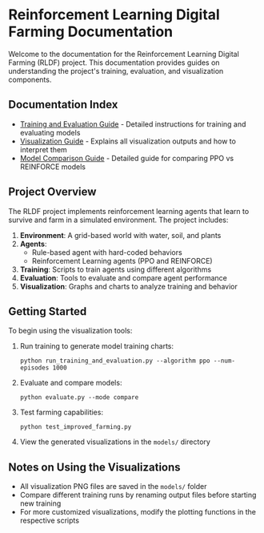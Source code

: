 # Reinforcement Learning Digital Farming Documentation

Welcome to the documentation for the Reinforcement Learning Digital Farming (RLDF) project. This documentation provides guides on understanding the project's training, evaluation, and visualization components.

## Documentation Index

- [Training and Evaluation Guide](training_evaluation_guide.md) - Detailed instructions for training and evaluating models
- [Visualization Guide](visualization_guide.md) - Explains all visualization outputs and how to interpret them
- [Model Comparison Guide](model_comparison_guide.md) - Detailed guide for comparing PPO vs REINFORCE models

## Project Overview

The RLDF project implements reinforcement learning agents that learn to survive and farm in a simulated environment. The project includes:

1. **Environment**: A grid-based world with water, soil, and plants
2. **Agents**: 
   - Rule-based agent with hard-coded behaviors
   - Reinforcement Learning agents (PPO and REINFORCE)
3. **Training**: Scripts to train agents using different algorithms
4. **Evaluation**: Tools to evaluate and compare agent performance
5. **Visualization**: Graphs and charts to analyze training and behavior

## Getting Started

To begin using the visualization tools:

1. Run training to generate model training charts:
   ```
   python run_training_and_evaluation.py --algorithm ppo --num-episodes 1000
   ```

2. Evaluate and compare models:
   ```
   python evaluate.py --mode compare
   ```

3. Test farming capabilities:
   ```
   python test_improved_farming.py
   ```

4. View the generated visualizations in the `models/` directory

## Notes on Using the Visualizations

- All visualization PNG files are saved in the `models/` folder
- Compare different training runs by renaming output files before starting new training
- For more customized visualizations, modify the plotting functions in the respective scripts 